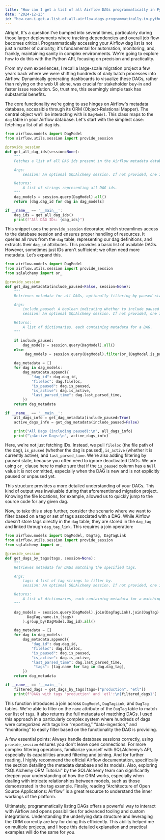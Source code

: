 ```yaml
---
title: "How can I get a list of all Airflow DAGs programmatically in Python?"
date: "2024-12-23"
id: "how-can-i-get-a-list-of-all-airflow-dags-programmatically-in-python"
---
```


Alright,  It's a question I’ve bumped into several times, particularly during those larger deployments where tracking dependencies and overall job flow becomes critical. Programmatically accessing your Airflow dag list is not just a matter of curiosity; it's fundamental for automation, monitoring, and, frankly, maintaining sanity in complex environments. We're going to explore how to do this with the Python API, focusing on precision and practicality.

From my own experiences, I recall a large-scale migration project a few years back where we were shifting hundreds of daily batch processes into Airflow. Dynamically generating dashboards to visualize these DAGs, rather than relying on the web UI alone, was crucial for stakeholder buy-in and faster issue resolution. So, trust me, this seemingly simple task has substantial benefits.

The core functionality we’re going to use hinges on Airflow's metadata database, accessible through its ORM (Object-Relational Mapper). The central object we'll be interacting with is `DagModel`. This class maps to the `dag` table in your Airflow database. Let's start with the simplest case: fetching a list of all dag ids.

```python
from airflow.models import DagModel
from airflow.utils.session import provide_session

@provide_session
def get_all_dag_ids(session=None):
    """
    Fetches a list of all DAG ids present in the Airflow metadata database.

    Args:
        session: An optional SQLAlchemy session. If not provided, one is created.

    Returns:
        A list of strings representing all DAG ids.
    """
    dag_models = session.query(DagModel).all()
    return [dag.dag_id for dag in dag_models]

if __name__ == '__main__':
    dag_ids = get_all_dag_ids()
    print(f"All DAG IDs: {dag_ids}")

```

This snippet uses the `provide_session` decorator, which streamlines access to the database session and ensures proper handling of resources. It queries all rows from the `dag` table, representing our dag definitions, and extracts their `dag_id` attributes. This provides a basic list of available DAGs. However, sometimes just IDs aren't sufficient; we often need more metadata. Let’s expand this.

```python
from airflow.models import DagModel
from airflow.utils.session import provide_session
from sqlalchemy import or_

@provide_session
def get_dag_metadata(include_paused=False, session=None):
    """
    Retrieves metadata for all DAGs, optionally filtering by paused state.

    Args:
        include_paused: A boolean indicating whether to include paused DAGs.
        session: An optional SQLAlchemy session. If not provided, one is created.

    Returns:
        A list of dictionaries, each containing metadata for a DAG.
    """

    if include_paused:
        dag_models = session.query(DagModel).all()
    else:
         dag_models = session.query(DagModel).filter(or_(DagModel.is_paused == False, DagModel.is_paused == None )).all()

    dag_metadata = []
    for dag in dag_models:
        dag_metadata.append({
            "dag_id": dag.dag_id,
            "fileloc": dag.fileloc,
            "is_paused": dag.is_paused,
            "is_active": dag.is_active,
            "last_parsed_time": dag.last_parsed_time,
        })
    return dag_metadata

if __name__ == '__main__':
    all_dags_info = get_dag_metadata(include_paused=True)
    active_dags_info = get_dag_metadata(include_paused=False)

    print("All Dags (including paused):\n", all_dags_info)
    print("\nActive Dags:\n", active_dags_info)

```

Here, we're not just fetching IDs. Instead, we pull `fileloc` (the file path of the dag), `is_paused` (whether the dag is paused), `is_active` (whether it is currently active), and `last_parsed_time`. We're also adding filtering by paused state, because you often need to ignore deactivated DAGs. We are using `or_` clause here to make sure that if the `is_paused` column has a `Null` value it is not ommitted, especially when the DAG is new and is not explicitly paused or unpaused yet.

This structure provides a more detailed understanding of your DAGs. This kind of output was invaluable during that aforementioned migration project. Knowing the file locations, for example, allowed us to quickly jump to the source code for any given dag.

Now, to take this a step further, consider the scenario where we want to filter based on a tag or set of tags associated with a DAG. While Airflow doesn’t store tags directly in the `dag` table, they are stored in the `dag_tag` and linked through `dag_tag_link`. This requires a join operation:

```python
from airflow.models import DagModel, DagTag, DagTagLink
from airflow.utils.session import provide_session
from sqlalchemy import or_

@provide_session
def get_dags_by_tags(tags, session=None):
    """
    Retrieves metadata for DAGs matching the specified tags.

    Args:
        tags: A list of tag strings to filter by.
        session: An optional SQLAlchemy session. If not provided, one is created.

    Returns:
        A list of dictionaries, each containing metadata for a matching DAG.
    """

    dag_models = session.query(DagModel).join(DagTagLink).join(DagTag).filter(
          DagTag.name.in_(tags)
        ).group_by(DagModel.dag_id).all()

    dag_metadata = []
    for dag in dag_models:
        dag_metadata.append({
            "dag_id": dag.dag_id,
            "fileloc": dag.fileloc,
            "is_paused": dag.is_paused,
            "is_active": dag.is_active,
            "last_parsed_time": dag.last_parsed_time,
             "tags": [tag.name for tag in dag.dag_tag],
        })
    return dag_metadata

if __name__ == '__main__':
    filtered_dags = get_dags_by_tags(tags=["production", "etl"])
    print(f"DAGs with tags 'production' and 'etl':\n{filtered_dags}")
```

This function introduces a join across `DagModel`, `DagTagLink`, and `DagTag` tables. We're able to filter on the `name` attribute of the `DagTag` table to match our list of `tags`. It also returns the full metadata of matching DAGs. I used this approach in a particularly complex system where hundreds of dags were categorized with tags like “reporting,” “data-ingestion,” and “monitoring” to easily filter based on the functionality the DAG is providing.

A few essential points: Always handle database sessions correctly, using `provide_session` ensures you don't leave open connections. For more complex filtering operations, familiarize yourself with SQLAlchemy’s API, especially its capabilities around filtering and joining. And for further reading, I highly recommend the official Airflow documentation, specifically the section detailing the metadata database and its models. Also, exploring "SQLAlchemy ORM Tutorial" by the SQLAlchemy team can significantly deepen your understanding of how the ORM works, especially when dealing with intricate relationships between models, such as those demonstrated in the tag example. Finally, reading “Architecture of Open Source Applications: Airflow” is a great resource to understand the inner workings of the platform.

Ultimately, programmatically listing DAGs offers a powerful way to interact with Airflow and opens possibilities for advanced tooling and custom integrations. Understanding the underlying data structure and leveraging the ORM correctly are key for doing this efficiently. This ability helped me on multiple projects, and I hope this detailed explanation and practical examples will do the same for you.
